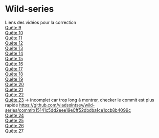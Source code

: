 # Wild-series
Liens des vidéos pour la correction     
[Quête 9](https://www.loom.com/share/d6f3723ee9f64931a7c39a9422aa6dba)    
[Quête 10](https://www.loom.com/share/6f54cac55c18410db688c1658b7a293a)    
[Quête 11](https://www.loom.com/share/e717c61d502f4766af7859cc53478d0a)    
[Quête 12](https://www.loom.com/share/a69c82e8717a4feda8809958d1f459aa)    
[Quête 13](https://www.loom.com/share/668de984cfd9434f95b8275cd673a088)    
[Quête 14](https://www.loom.com/share/81977fabb9544be08737206d390dc012)    
[Quête 15](https://www.loom.com/share/533d6166963c4507b19d5bf9b6155956)     
[Quête 16](https://www.loom.com/share/9cb1f23ddd6540409a84d2015ecd1551)        
[Quête 17](https://www.loom.com/share/317eed3471c44e1ea87857dde97242a4)        
[Quête 18](https://www.loom.com/share/acd2078340304729a1017541da6a21f9)    
[Quête 19](https://www.loom.com/share/a1021d32b4ed43a8a0ce55d0458f2854)    
[Quête 20](https://www.loom.com/share/60f85d1f8c664d9aa56e362b22480731)    
[Quête 21](https://www.loom.com/share/d5085bda4302460481e854b77caad1a2)    
[Quête 22](https://www.loom.com/share/82a193ca904c4f6e8764f53dd1300737)    
[Quête 23](https://www.loom.com/share/2a37daeac91d467f9fbfa7e7c1b3800e) -> incomplet car trop long à montrer, checker le commit est plus rapide https://github.com/vladsolntsev/wild-series/commit/15141c5dd2eee19e0ff52dbdba1ce1ccb8b4099c    
[Quête 24](https://www.loom.com/share/db9f8b472d80407f8b88b72dae70001d)    
[Quête 25](https://www.loom.com/share/c9fba7eec1bf44b19fb9642c2f939a2b)    
[Quête 26](https://www.loom.com/share/7ae2ac44b9c44f1482bafe2cb2c71d8d)    
[Quête 27](https://www.loom.com/share/f0be0eb6e13c449a8190aa51c8677e64)    
